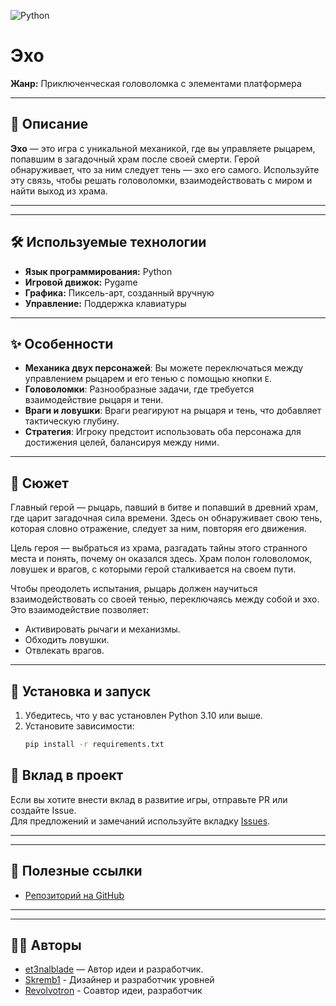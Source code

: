 ![Python](https://img.shields.io/badge/python-3670A0?style=for-the-badge&logo=python&logoColor=ffdd54)

# Эхо

**Жанр:** Приключенческая головоломка с элементами платформера  

---

## 📖 Описание  
**Эхо** — это игра с уникальной механикой, где вы управляете рыцарем, попавшим в загадочный храм после своей смерти. Герой обнаруживает, что за ним следует тень — эхо его самого. Используйте эту связь, чтобы решать головоломки, взаимодействовать с миром и найти выход из храма.  

---


---

## 🛠 Используемые технологии  
- **Язык программирования:** Python  
- **Игровой движок:** Pygame  
- **Графика:** Пиксель-арт, созданный вручную  
- **Управление:** Поддержка клавиатуры  

---

## ✨ Особенности  
- **Механика двух персонажей**: Вы можете переключаться между управлением рыцарем и его тенью с помощью кнопки `E`.  
- **Головоломки**: Разнообразные задачи, где требуется взаимодействие рыцаря и тени. 
- **Враги и ловушки**: Враги реагируют на рыцаря и тень, что добавляет тактическую глубину.  
- **Стратегия**: Игроку предстоит использовать оба персонажа для достижения целей, балансируя между ними.  

---

## 📜 Сюжет  
Главный герой — рыцарь, павший в битве и попавший в древний храм, где царит загадочная сила времени. Здесь он обнаруживает свою тень, которая словно отражение, следует за ним, повторяя его движения.  

Цель героя — выбраться из храма, разгадать тайны этого странного места и понять, почему он оказался здесь. Храм полон головоломок, ловушек и врагов, с которыми герой сталкивается на своем пути.  

Чтобы преодолеть испытания, рыцарь должен научиться взаимодействовать со своей тенью, переключаясь между собой и эхо. Это взаимодействие позволяет:  
- Активировать рычаги и механизмы.  
- Обходить ловушки.  
- Отвлекать врагов.  


---

## 📂 Установка и запуск  
1. Убедитесь, что у вас установлен Python 3.10 или выше.  
2. Установите зависимости:  
   ```bash
   pip install -r requirements.txt
## 🤝 Вклад в проект  
Если вы хотите внести вклад в развитие игры, отправьте PR или создайте Issue.  
Для предложений и замечаний используйте вкладку [Issues](https://github.com/et3nalblvde/EchoesOfTime/issues).  

---



---

## 🔗 Полезные ссылки
- [Репозиторий на GitHub](https://github.com/et3nalblvde/EchoesOfTime)  


---


---

## 🧑‍💻 Авторы  
- [et3nalblade](https://github.com/et3nalblvde) — Автор идеи и разработчик.  
- [Skremb1](https://github.com/Skremb1) - Дизайнер и разработчик уровней
- [Revolvotron](https://github.com/REVOLVOTRON) - Соавтор идеи, разработчик

